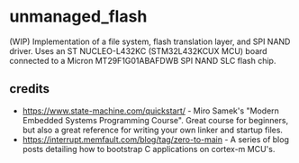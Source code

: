 # unmanaged_flash
(WIP) Implementation of a file system, flash translation layer, and SPI NAND driver. Uses an ST NUCLEO-L432KC (STM32L432KCUX MCU) board connected to a Micron MT29F1G01ABAFDWB SPI NAND SLC flash chip.

## credits
- https://www.state-machine.com/quickstart/ - Miro Samek's "Modern Embedded Systems Programming Course". Great course for beginners, but also a great reference for writing your own linker and startup files.
- https://interrupt.memfault.com/blog/tag/zero-to-main - A series of blog posts detailing how to bootstrap C applications on cortex-m MCU's.